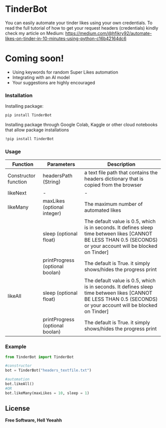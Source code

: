 # TinderBot

You can easily automate your tinder likes using your own credentials. To read the full tutorial of how to get your request headers (credentials) kindly check my article on Medium: https://medium.com/@hfikry92/automate-likes-on-tinder-in-10-minutes-using-python-c16b42164dc6


# Coming soon!

  - Using keywords for random Super Likes automation
  - Integrating with an AI model
  - Your suggestions are highly encouraged


### Installation

Installing package:

```sh
pip install TinderBot 
```

Installing package through Google Colab, Kaggle or other cloud notebooks that allow package installations

```sh
!pip install TinderBot 
```


### Usage   


| Function | Parameters | Description |
| ------ | ------ | ------ |
| Constructor function | headersPath (String)| a text file path that contains the headers dictionary that is copied from the browser |
| likeNext | - | - |
|likeMany | maxLikes (optional integer)| The maximum number of automated likes |
| |  sleep (optional float) | The default value is 0.5, which is in seconds. It defines sleep time between likes [CANNOT BE LESS THAN 0.5 (SECONDS) or your account will be blocked on Tinder] |
| |  printProgress (optional boolan) | The default is True. it simply shows/hides the progress print |
|likeAll |  sleep (optional float) | The default value is 0.5, which is in seconds. It defines sleep time between likes [CANNOT BE LESS THAN 0.5 (SECONDS) or your account will be blocked on Tinder] |
| |  printProgress (optional boolan) | The default is True. it simply shows/hides the progress print |


### Example

```python
from TinderBot import TinderBot

#constructor
bot = TinderBot("headers_textfile.txt")

#automation
bot.likeAll()
#OR
bot.likeMany(maxLikes = 10, sleep = 1)
```



License
----

**Free Software, Hell Yeeahh**



